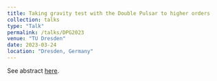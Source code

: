 ```yaml
---
title: Taking gravity test with the Double Pulsar to higher orders
collection: talks
type: "Talk"
permalink: /talks/DPG2023
venue: "TU Dresden"
date: 2023-03-24
location: "Dresden, Germany"
---
```


See abstract [here](https://www.dpg-verhandlungen.de/year/2023/conference/smuk/part/gr/session/16/contribution/3).
